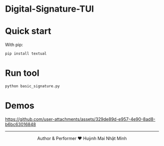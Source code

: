 # Digital-Signature-TUI

# Quick start

With pip:

```bash
pip install textual
```

# Run tool
```bash
python basic_signature.py
```

# Demos

https://github.com/user-attachments/assets/329de89d-e957-4e90-8ad8-b6bc63016848

---

<div align="center">
  Author & Performer ❤️ Huỳnh Mai Nhật Minh
</div>
